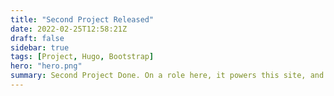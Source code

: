 ```yaml
---
title: "Second Project Released"
date: 2022-02-25T12:58:21Z
draft: false
sidebar: true
tags: [Project, Hugo, Bootstrap]
hero: "hero.png"
summary: Second Project Done. On a role here, it powers this site, and uses bootstrap.
---
```

